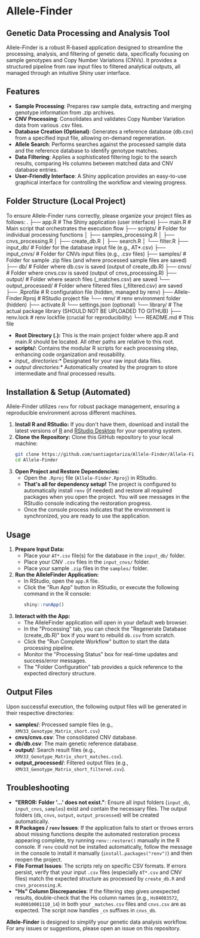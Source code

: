 # **Allele-Finder**

## **Genetic Data Processing and Analysis Tool**

Allele-Finder is a robust R-based application designed to streamline the processing, analysis, and filtering of genetic data, specifically focusing on sample genotypes and Copy Number Variations (CNVs). It provides a structured pipeline from raw input files to filtered analytical outputs, all managed through an intuitive Shiny user interface.

## **Features**

* **Sample Processing**: Prepares raw sample data, extracting and merging genotype information from .zip archives.
* **CNV Processing**: Consolidates and validates Copy Number Variation data from various .csv files.
* **Database Creation (Optional)**: Generates a reference database (db.csv) from a specified input file, allowing on-demand regeneration.
* **Allele Search**: Performs searches against the processed sample data and the reference database to identify genotype matches.
* **Data Filtering**: Applies a sophisticated filtering logic to the search results, comparing Hs columns between matched data and CNV database entries.
* **User-Friendly Interface**: A Shiny application provides an easy-to-use graphical interface for controlling the workflow and viewing progress.

## **Folder Structure (Local Project)**

To ensure Allele-Finder runs correctly, please organize your project files as follows:
.
├── app.R               # The Shiny application (user interface)
├── main.R              # Main script that orchestrates the execution flow
├── scripts/            # Folder for individual processing functions
│   ├── samples_processing.R
│   ├── cnvs_processing.R
│   ├── create_db.R
│   ├── search.R
│   └── filter.R
├── input_db/           # Folder for the database input file (e.g., AT*.csv)
├── input_cnvs/         # Folder for CNVs input files (e.g., .csv files)
├── samples/            # Folder for sample .zip files (and where processed sample files are saved)
├── db/                 # Folder where db.csv is saved (output of create_db.R)
├── cnvs/               # Folder where cnvs.csv is saved (output of cnvs_processing.R)
├── output/             # Folder where search files (_matches.csv) are saved
└── output_processed/   # Folder where filtered files (_filtered.csv) are saved
├── .Rprofile           # R configuration file (hidden, managed by renv)
├── Allele-Finder.Rproj # RStudio project file
└── renv/               # renv environment folder (hidden)
    ├── activate.R
    └── settings.json (optional)
    └── library/        # The actual package library (SHOULD NOT BE UPLOADED TO GITHUB)
├── renv.lock           # renv lockfile (crucial for reproducibility)
└── README.md           # This file

* **Root Directory (.):** This is the main project folder where app.R and main.R should be located. All other paths are relative to this root.
* **scripts/:** Contains the modular R scripts for each processing step, enhancing code organization and reusability.
* **input_* directories:** Designated for your raw input data files.
* **output* directories:** Automatically created by the program to store intermediate and final processed results.

## **Installation & Setup (Automated)**

Allele-Finder utilizes `renv` for robust package management, ensuring a reproducible environment across different machines.

1.  **Install R and RStudio:** If you don't have them, download and install the latest versions of [R](https://cran.r-project.org/) and [RStudio Desktop](https://posit.co/download/rstudio-desktop/) for your operating system.
2.  **Clone the Repository:** Clone this GitHub repository to your local machine:
    ```bash
    git clone https://github.com/santiagotariza/Allele-Finder/Allele-Finder.git
    cd Allele-Finder
    ```
3.  **Open Project and Restore Dependencies:**
    * Open the `.Rproj` file (`Allele-Finder.Rproj`) in RStudio.
    * **That's all for dependency setup!** The project is configured to automatically install `renv` (if needed) and restore all required packages when you open the project. You will see messages in the RStudio console indicating the restoration progress.
    * Once the console process indicates that the environment is synchronized, you are ready to use the application.

## **Usage**

1.  **Prepare Input Data:**
    * Place your `AT*.csv` file(s) for the database in the `input_db/` folder.
    * Place your CNV `.csv` files in the `input_cnvs/` folder.
    * Place your sample `.zip` files in the `samples/` folder.
2.  **Run the AlleleFinder Application:**
    * In RStudio, open the `app.R` file.
    * Click the "Run App" button in RStudio, or execute the following command in the R console:
        ```R
        shiny::runApp()
        ```
3.  **Interact with the App:**
    * The AlleleFinder application will open in your default web browser.
    * In the "Processing" tab, you can check the "Regenerate Database (create_db.R)" box if you want to rebuild `db.csv` from scratch.
    * Click the "Run Complete Workflow" button to start the data processing pipeline.
    * Monitor the "Processing Status" box for real-time updates and success/error messages.
    * The "Folder Configuration" tab provides a quick reference to the expected directory structure.

## **Output Files**

Upon successful execution, the following output files will be generated in their respective directories:

* **samples/**: Processed sample files (e.g., `XMV33_Genotype_Matrix_short.csv`)
* **cnvs/cnvs.csv**: The consolidated CNV database.
* **db/db.csv**: The main genetic reference database.
* **output/**: Search result files (e.g., `XMV33_Genotype_Matrix_short_matches.csv`).
* **output_processed/**: Filtered output files (e.g., `XMV33_Genotype_Matrix_short_filtered.csv`).

## **Troubleshooting**

* **"ERROR: Folder '...' does not exist."**: Ensure all input folders (`input_db`, `input_cnvs`, `samples`) exist and contain the necessary files. The output folders (`db`, `cnvs`, `output`, `output_processed`) will be created automatically.
* **R Packages / `renv` Issues**: If the application fails to start or throws errors about missing functions despite the automated restoration process appearing complete, try running `renv::restore()` manually in the R console. If `renv` could not be installed automatically, follow the message in the console to install it manually (`install.packages("renv")`) and then reopen the project.
* **File Format Issues**: The scripts rely on specific CSV formats. If errors persist, verify that your input `.csv` files (especially `AT*.csv` and CNV files) match the expected structure as processed by `create_db.R` and `cnvs_processing.R`.
* **"Hs" Column Discrepancies**: If the filtering step gives unexpected results, double-check that the Hs column names (e.g., `Hs04083572`, `Hs00010001110_14`) in both your `_matches.csv` files and `cnvs.csv` are as expected. The script now handles `_cn` suffixes in `cnvs_db`.

**Allele-Finder** is designed to simplify your genetic data analysis workflow. For any issues or suggestions, please open an issue on this repository.
